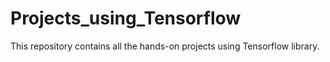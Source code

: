 # Projects_using_Tensorflow

This repository contains all the hands-on projects using Tensorflow library.       
